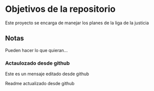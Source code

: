 # Objetivos de la repositorio

Este proyecto se encarga de manejar los planes de la liga de la justicia


## Notas
Pueden hacer lo que quieran...


### Actaulozado desde github

Este es un mensaje editado desde github

Readme actualizado desde github
